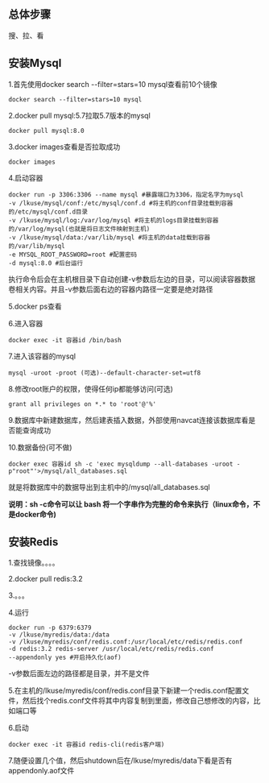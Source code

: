 ## 总体步骤

搜、拉、看

## 安装Mysql

1.首先使用docker search --filter=stars=10 mysql查看前10个镜像

~~~shell
docker search --filter=stars=10 mysql
~~~

2.docker pull mysql:5.7拉取5.7版本的mysql

~~~shell
docker pull mysql:8.0
~~~

3.docker images查看是否拉取成功

~~~shell
docker images
~~~

4.启动容器

~~~shell
docker run -p 3306:3306 --name mysql #暴露端口为3306，指定名字为mysql
-v /lkuse/mysql/conf:/etc/mysql/conf.d #将主机的conf目录挂载到容器的/etc/mysql/conf.d目录
-v /lkuse/mysql/log:/var/log/mysql #将主机的logs目录挂载到容器的/var/log/mysql(也就是将日志文件映射到主机)
-v /lkuse/mysql/data:/var/lib/mysql #将主机的data挂载到容器的/var/lib/mysql
-e MYSQL_ROOT_PASSWORD=root #配置密码
-d mysql:8.0 #后台运行
~~~

执行命令后会在主机根目录下自动创建-v参数后左边的目录，可以阅读容器数据卷相关内容。并且-v参数后面右边的容器内路径一定要是绝对路径

5.docker ps查看

6.进入容器

~~~shell
docker exec -it 容器id /bin/bash
~~~

7.进入该容器的mysql

~~~shell
mysql -uroot -proot (可选)--default-character-set=utf8
~~~

8.修改root账户的权限，使得任何ip都能够访问(可选)

~~~shell
grant all privileges on *.* to 'root'@'%'
~~~



9.数据库中新建数据库，然后建表插入数据，外部使用navcat连接该数据库看是否能查询成功

10.数据备份(可不做)

~~~shell
docker exec 容器id sh -c 'exec mysqldump --all-databases -uroot -p"root"'>/mysql/all_databases.sql
~~~

就是将数据库中的数据导出到主机中的/mysql/all_databases.sql

**说明：sh -c命令可以让 bash 将一个字串作为完整的命令来执行（linux命令，不是docker命令)**

## 安装Redis

1.查找镜像。。。。

2.docker pull redis:3.2

3.。。。

4.运行

~~~shell
docker run -p 6379:6379 
-v /lkuse/myredis/data:/data 
-v /lkuse/myredis/conf/redis.conf:/usr/local/etc/redis/redis.conf 
-d redis:3.2 redis-server /usr/local/etc/redis/redis.conf 
--appendonly yes #开启持久化(aof)
~~~

-v参数后面左边的路径都是目录，并不是文件

5.在主机的/lkuse/myredis/conf/redis.conf目录下新建一个redis.conf配置文件，然后找个redis.conf文件将其中内容复制到里面，修改自己想修改的内容，比如端口等

6.启动

~~~shell
docker exec -it 容器id redis-cli(redis客户端)
~~~

7.随便设置几个值，然后shutdown后在/lkuse/myredis/data下看是否有appendonly.aof文件